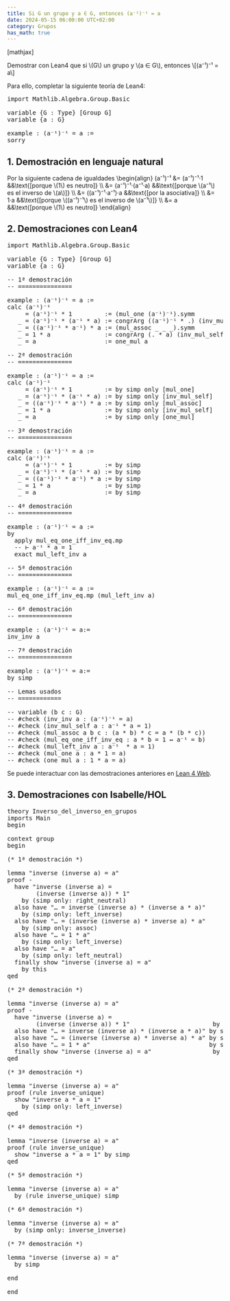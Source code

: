 ```yaml
---
title: Si G un grupo y a ∈ G, entonces (a⁻¹)⁻¹ = a
date: 2024-05-15 06:00:00 UTC+02:00
category: Grupos
has_math: true
---
```


[mathjax]

Demostrar con Lean4 que si \\(G\\) un grupo y \\(a ∈ G\\), entonces
\\[(a⁻¹)⁻¹ = a\\]

Para ello, completar la siguiente teoría de Lean4:

<pre lang="lean">
import Mathlib.Algebra.Group.Basic

variable {G : Type} [Group G]
variable {a : G}

example : (a⁻¹)⁻¹ = a :=
sorry
</pre>
<!--more-->

<h2>1. Demostración en lenguaje natural</h2>

Por la siguiente cadena de igualdades
\\begin{align}
   (a⁻¹)⁻¹ &= (a⁻¹)⁻¹·1          &&\\text{[porque \\(1\\) es neutro]} \\\\
           &= (a⁻¹)⁻¹·(a⁻¹·a)    &&\\text{[porque \\(a⁻¹\\) es el inverso de \\(a\\)]} \\\\
           &= ((a⁻¹)⁻¹·a⁻¹)·a    &&\\text{[por la asociativa]} \\\\
           &= 1·a                &&\\text{[porque \\((a⁻¹)⁻¹\\) es el inverso de \\(a⁻¹\\)]} \\\\
           &= a                  &&\\text{[porque \\(1\\) es neutro]}
\\end{align}

<h2>2. Demostraciones con Lean4</h2>

<pre lang="lean">
import Mathlib.Algebra.Group.Basic

variable {G : Type} [Group G]
variable {a : G}

-- 1ª demostración
-- ===============

example : (a⁻¹)⁻¹ = a :=
calc (a⁻¹)⁻¹
     = (a⁻¹)⁻¹ * 1         := (mul_one (a⁻¹)⁻¹).symm
   _ = (a⁻¹)⁻¹ * (a⁻¹ * a) := congrArg ((a⁻¹)⁻¹ * .) (inv_mul_self a).symm
   _ = ((a⁻¹)⁻¹ * a⁻¹) * a := (mul_assoc _ _ _).symm
   _ = 1 * a               := congrArg (. * a) (inv_mul_self a⁻¹)
   _ = a                   := one_mul a

-- 2ª demostración
-- ===============

example : (a⁻¹)⁻¹ = a :=
calc (a⁻¹)⁻¹
     = (a⁻¹)⁻¹ * 1         := by simp only [mul_one]
   _ = (a⁻¹)⁻¹ * (a⁻¹ * a) := by simp only [inv_mul_self]
   _ = ((a⁻¹)⁻¹ * a⁻¹) * a := by simp only [mul_assoc]
   _ = 1 * a               := by simp only [inv_mul_self]
   _ = a                   := by simp only [one_mul]

-- 3ª demostración
-- ===============

example : (a⁻¹)⁻¹ = a :=
calc (a⁻¹)⁻¹
     = (a⁻¹)⁻¹ * 1         := by simp
   _ = (a⁻¹)⁻¹ * (a⁻¹ * a) := by simp
   _ = ((a⁻¹)⁻¹ * a⁻¹) * a := by simp
   _ = 1 * a               := by simp
   _ = a                   := by simp

-- 4ª demostración
-- ===============

example : (a⁻¹)⁻¹ = a :=
by
  apply mul_eq_one_iff_inv_eq.mp
  -- ⊢ a⁻¹ * a = 1
  exact mul_left_inv a

-- 5ª demostración
-- ===============

example : (a⁻¹)⁻¹ = a :=
mul_eq_one_iff_inv_eq.mp (mul_left_inv a)

-- 6ª demostración
-- ===============

example : (a⁻¹)⁻¹ = a:=
inv_inv a

-- 7ª demostración
-- ===============

example : (a⁻¹)⁻¹ = a:=
by simp

-- Lemas usados
-- ============

-- variable (b c : G)
-- #check (inv_inv a : (a⁻¹)⁻¹ = a)
-- #check (inv_mul_self a : a⁻¹ * a = 1)
-- #check (mul_assoc a b c : (a * b) * c = a * (b * c))
-- #check (mul_eq_one_iff_inv_eq : a * b = 1 ↔ a⁻¹ = b)
-- #check (mul_left_inv a : a⁻¹  * a = 1)
-- #check (mul_one a : a * 1 = a)
-- #check (one_mul a : 1 * a = a)
</pre>

Se puede interactuar con las demostraciones anteriores en [Lean 4 Web](https://live.lean-lang.org/#url=https://raw.githubusercontent.com/jaalonso/Calculemus2/main/src/Inverso_del_inverso_en_grupos.lean).

<h2>3. Demostraciones con Isabelle/HOL</h2>

<pre lang="isar">
theory Inverso_del_inverso_en_grupos
imports Main
begin

context group
begin

(* 1ª demostración *)

lemma "inverse (inverse a) = a"
proof -
  have "inverse (inverse a) =
        (inverse (inverse a)) * 1"
    by (simp only: right_neutral)
  also have "… = inverse (inverse a) * (inverse a * a)"
    by (simp only: left_inverse)
  also have "… = (inverse (inverse a) * inverse a) * a"
    by (simp only: assoc)
  also have "… = 1 * a"
    by (simp only: left_inverse)
  also have "… = a"
    by (simp only: left_neutral)
  finally show "inverse (inverse a) = a"
    by this
qed

(* 2ª demostración *)

lemma "inverse (inverse a) = a"
proof -
  have "inverse (inverse a) =
        (inverse (inverse a)) * 1"                       by simp
  also have "… = inverse (inverse a) * (inverse a * a)" by simp
  also have "… = (inverse (inverse a) * inverse a) * a" by simp
  also have "… = 1 * a"                                 by simp
  finally show "inverse (inverse a) = a"                 by simp
qed

(* 3ª demostración *)

lemma "inverse (inverse a) = a"
proof (rule inverse_unique)
  show "inverse a * a = 1"
    by (simp only: left_inverse)
qed

(* 4ª demostración *)

lemma "inverse (inverse a) = a"
proof (rule inverse_unique)
  show "inverse a * a = 1" by simp
qed

(* 5ª demostración *)

lemma "inverse (inverse a) = a"
  by (rule inverse_unique) simp

(* 6ª demostración *)

lemma "inverse (inverse a) = a"
  by (simp only: inverse_inverse)

(* 7ª demostración *)

lemma "inverse (inverse a) = a"
  by simp

end

end
</pre>
